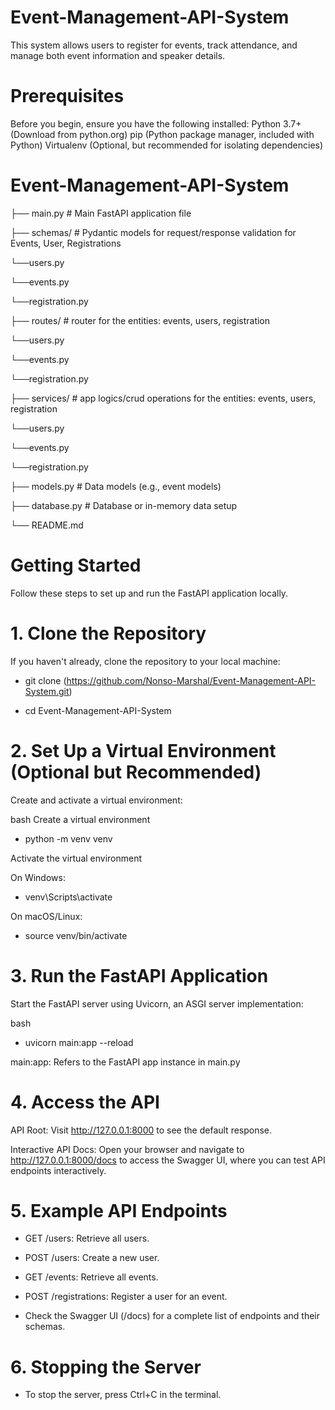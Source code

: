 # Event-Management-API-System

This system allows users to register for events, track attendance, and manage both event information and speaker details.


# Prerequisites

Before you begin, ensure you have the following installed:
Python 3.7+ (Download from python.org)
pip (Python package manager, included with Python)
Virtualenv (Optional, but recommended for isolating dependencies)



# Event-Management-API-System


├── main.py               # Main FastAPI application file


├── schemas/              # Pydantic models for request/response validation for Events, User, Registrations

  └──users.py
  
  └──events.py
  
  └──registration.py
  

├── routes/               # router for the entities: events, users, registration

  └──users.py
  
  └──events.py
  
  └──registration.py
  

├── services/             # app logics/crud operations for the entities: events, users, registration

  └──users.py
  
  └──events.py
  
  └──registration.py
  

├── models.py             # Data models (e.g., event models)


├── database.py           # Database or in-memory data setup


└── README.md   



# Getting Started

Follow these steps to set up and run the FastAPI application locally.



# 1. Clone the Repository

If you haven't already, clone the repository to your local machine:

* git clone (https://github.com/Nonso-Marshal/Event-Management-API-System.git)
  
* cd Event-Management-API-System


# 2. Set Up a Virtual Environment (Optional but Recommended)

Create and activate a virtual environment:

bash
Create a virtual environment
* python -m venv venv

Activate the virtual environment

On Windows:

* venv\Scripts\activate

On macOS/Linux:

* source venv/bin/activate

# 3. Run the FastAPI Application

Start the FastAPI server using Uvicorn, an ASGI server implementation:

bash

* uvicorn main:app --reload

main:app: Refers to the FastAPI app instance in main.py

# 4. Access the API 

API Root: Visit http://127.0.0.1:8000 to see the default response.

Interactive API Docs: Open your browser and navigate to http://127.0.0.1:8000/docs to access the Swagger UI, where you can test API endpoints interactively.

# 5. Example API Endpoints

* GET /users: Retrieve all users.

* POST /users: Create a new user.

* GET /events: Retrieve all events.

* POST /registrations: Register a user for an event.

* Check the Swagger UI (/docs) for a complete list of endpoints and their schemas.


# 6. Stopping the Server

* To stop the server, press Ctrl+C in the terminal.










